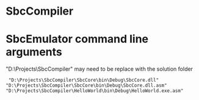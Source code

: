# SbcCompiler

# SbcEmulator command line arguments

"D:\Projects\SbcCompiler" may need to be replace with the solution folder

     "D:\Projects\SbcCompiler\SbcCore\bin\Debug\SbcCore.dll" "D:\Projects\SbcCompiler\SbcCore\bin\Debug\SbcCore.dll.asm" "D:\Projects\SbcCompiler\HelloWorld\bin\Debug\HelloWorld.exe.asm"
